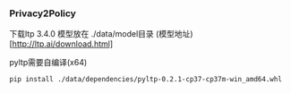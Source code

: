 ### Privacy2Policy

下载ltp 3.4.0 模型放在 ./data/model目录
(模型地址)[http://ltp.ai/download.html]




pyltp需要自编译(x64)
```
pip install ./data/dependencies/pyltp-0.2.1-cp37-cp37m-win_amd64.whl
```

